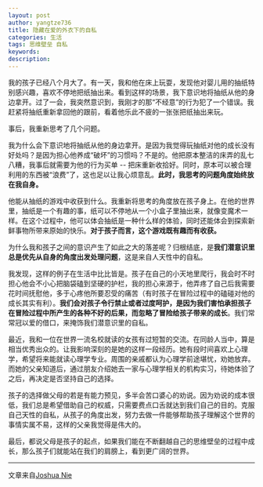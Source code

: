 ```yaml
---
layout: post
author: yangtze736
title: 隐藏在爱的外衣下的自私
categories: 生活
tags: 思维壁垒 自私
keywords:
description:
---
```


我的孩子已经八个月大了。有一天，我和他在床上玩耍，发现他对婴儿用的抽纸特别感兴趣，喜欢不停地把纸抽出来。看到这样的场景，我下意识地将抽纸从他的身边拿开。过了一会，我突然意识到，我刚才的那“不经意”的行为犯了一个错误。我赶紧将抽纸重新拿回他的跟前，看着他乐此不疲的一张张把纸抽出来玩。

事后，我重新思考了几个问题。

我为什么会下意识地将抽纸从他的身边拿开。是因为我觉得玩抽纸对他的成长没有好处吗？是因为担心他养成“破坏”的习惯吗？不是的。他把原本整洁的床弄的乱七八糟，我事后就需要为他的行为买单 -- 把床重新收拾好。同时，原本可以被合理利用的东西被“浪费”了，这也足以让我心烦意乱。**此时，我思考的问题角度始终放在我自身。**

他能从抽纸的游戏中收获到什么。我重新将思考的角度放在孩子身上。在他的世界里，抽纸是一个有趣的事，纸可以不停地从一个小盒子里抽出来，就像变魔术一样。在这个过程中，他可以体会抽纸是一种什么样的体验，同时还能体会到探索新鲜事物所带来原始的快乐。**对于孩子而言，这个游戏既有趣而有收获。**

为什么我和孩子之间的意识产生了如此之大的落差呢？归根结底，是**我们潜意识里总是优先从自身的角度出发处理问题**，这是来自人天性中的自私。

我发现，这样的例子在生活中比比皆是。孩子在自己的小天地里爬行，我会时不时担心他会不小心把脑袋磕到坚硬的护栏，我的担心来源于，他弄疼了自己后我需要花时间抚慰他，多于心疼他所要忍受的痛苦（有时孩子在冒险过程中的磕碰对他的成长其实有利）。**我们会对孩子令行禁止或者过度呵护，是因为我们害怕承担孩子在冒险过程中所产生的各种不好的后果，而忽略了冒险给孩子带来的成长**。我们常常冠以爱的借口，来掩饰我们潜意识里的自私。

最近，我和一位在世界一流名校就读的女孩有过短暂的交流。在同龄人当中，算是相当优秀出众的。让我影响深刻的是她的这样一段经历。她有段时间喜欢上心理学，希望将来能就读心理学专业。周围的亲戚都认为心理学前途堪忧，劝她放弃。而她的父亲知道后，通过朋友介绍她去一家与心理学相关的机构实习，待她体验了之后，再决定是否坚持自己的选择。

孩子的选择做父母的若是有能力预见，多半会苦口婆心的劝说。因为劝说的成本很低，我们总是希望借助自己的权威，只需要费点口舌就达到我们自己的目的。克服自己天性的自私，从孩子的角度出发，努力去做一件能够帮助孩子理解这个世界的事情实属不易，这样的父亲我觉得是伟大的。

最后，都说父母是孩子的起点，如果我们能在不断翻越自己的思维壁垒的过程中成长，那么孩子们就能站在我们的肩膀上，看到更广阔的世界。

---

文章来自[Joshua Nie](http://joshuais.me/)

